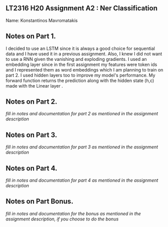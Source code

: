 ## LT2316 H20 Assignment A2 : Ner Classification

Name: Konstantinos Mavromatakis
## Notes on Part 1.

I decided to use an LSTM since it is always a good choice for sequential data and I have used it in a previous assignment. Also, I knew I did not want to use a RNN given the vanishing and exploding gradients. I used an embedding layer since in the first assignment my features were token ids and I represented them as word embeddings which I am planning to train on part 2. I used hidden layers too to improve my model's performance. My forward function returns the prediction along with the hidden state (h,c) made with the Linear layer .

## Notes on Part 2.

*fill in notes and documentation for part 2 as mentioned in the assignment description*

## Notes on Part 3.

*fill in notes and documentation for part 3 as mentioned in the assignment description*

## Notes on Part 4.

*fill in notes and documentation for part 4 as mentioned in the assignment description*


## Notes on Part Bonus.

*fill in notes and documentation for the bonus as mentioned in the assignment description, if you choose to do the bonus*

